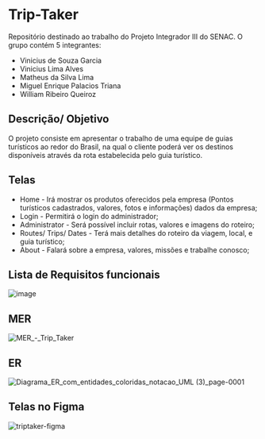 # Trip-Taker
Repositório destinado ao trabalho do Projeto Integrador III do SENAC. O grupo contém 5 integrantes: 

- Vinicius de Souza Garcia
- Vinicius Lima Alves
- Matheus da Silva Lima
- Miguel Enrique Palacios Triana
- William Ribeiro Queiroz

## Descrição/ Objetivo
O projeto consiste em apresentar o trabalho de uma equipe de guias turísticos ao redor do Brasil, na qual o cliente poderá ver os destinos disponíveis através da rota estabelecida pelo guia turístico.

## Telas
- Home - Irá mostrar os produtos oferecidos pela empresa (Pontos turísticos cadastrados, valores, fotos e informações) dados da empresa; 
- Login - Permitirá o login do administrador;
- Administrator - Será possível incluir rotas, valores e imagens do roteiro;
- Routes/ Trips/ Dates - Terá mais detalhes do roteiro da viagem, local, e guia turístico;
- About - Falará sobre a empresa, valores, missões e trabalhe conosco;

## Lista de Requisitos funcionais
![image](https://user-images.githubusercontent.com/61765755/225807313-97bb1380-95d6-4154-bfc0-7c7cdc14f146.png)

## MER
![MER_-_Trip_Taker](https://user-images.githubusercontent.com/61765755/226067867-15392ef0-bd97-4a59-8af7-9abf2e77fe96.png)

## ER
![Diagrama_ER_com_entidades_coloridas_notacao_UML (3)_page-0001](https://user-images.githubusercontent.com/61765755/226067990-97b598a9-0644-4077-8fbf-bba758c82fee.jpg)

## Telas no Figma
![triptaker-figma](https://user-images.githubusercontent.com/61765755/226067694-ec3bc43f-41ba-4dbc-94a2-c9c2faa4ae2f.png)
